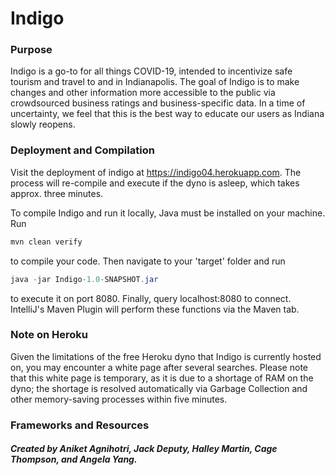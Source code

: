 # Indigo

### Purpose
Indigo is a go-to for all things COVID-19, intended to incentivize safe tourism and travel to and in Indianapolis. The goal of Indigo is to make changes and other information more accessible to the public via crowdsourced business ratings and business-specific data. In a time of uncertainty, we feel that this is the best way to educate our users as Indiana slowly reopens.

### Deployment and Compilation
Visit the deployment of indigo at https://indigo04.herokuapp.com. The process will re-compile and execute if the dyno is asleep, which takes approx. three minutes.

To compile Indigo and run it locally, Java must be installed on your machine. Run 
```java
mvn clean verify
```
to compile your code. Then navigate to your 'target' folder and run 
```java
java -jar Indigo-1.0-SNAPSHOT.jar
```
to execute it on port 8080. Finally, query localhost:8080 to connect.
IntelliJ's Maven Plugin will perform these functions via the Maven tab.

### Note on Heroku
Given the limitations of the free Heroku dyno that Indigo is currently hosted on, you may encounter a white page after several searches. Please note that this white page is temporary, as it is due to a shortage of RAM on the dyno; the shortage is resolved automatically via Garbage Collection and other memory-saving processes within five minutes.

### Frameworks and Resources

##### Created by Aniket Agnihotri, Jack Deputy, Halley Martin, Cage Thompson, and Angela Yang.
